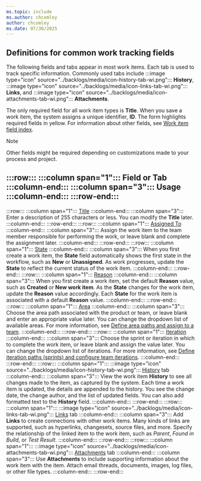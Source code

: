 ```yaml
---
ms.topic: include
ms.author: chcomley
author: chcomley 
ms.date: 07/30/2025
---
```


## Definitions for common work tracking fields  

<a id="definitions-in-common"></a>

The following fields and tabs appear in most work items. Each tab is used to track specific information. Commonly used tabs include :::image type="icon" source="../backlogs/media/icon-history-tab-wi.png"::: **History**, :::image type="icon" source="../backlogs/media/icon-links-tab-wi.png"::: **Links**, and :::image type="icon" source="../backlogs/media/icon-attachments-tab-wi.png"::: **Attachments**.

The only required field for all work item types is **Title**. When you save a work item, the system assigns a unique identifier, **ID**. The form highlights required fields in yellow. For information about other fields, see [Work item field index](../work-items/guidance/work-item-field.md).   

> [!NOTE]   
> Other fields might be required depending on customizations made to your process and project.  

:::row:::
   :::column span="1":::
   **Field or Tab**
   :::column-end:::
   :::column span="3":::
   **Usage**
   :::column-end:::
:::row-end:::
--- 
:::row:::
   :::column span="1":::
   [Title](../queries/titles-ids-descriptions.md) 
   :::column-end:::
   :::column span="3":::
   Enter a description of 255 characters or less. You can modify the **Title** later.
   :::column-end:::
:::row-end:::
:::row:::
   :::column span="1":::
   [Assigned To](../queries/query-by-workflow-changes.md)
   :::column-end:::
   :::column span="3":::
   Assign the work item to the team member responsible for performing the work, or leave blank and complete the assignment later.
   :::column-end:::
:::row-end:::
:::row:::
   :::column span="1":::
   [State](../queries/query-by-workflow-changes.md)
   :::column-end:::
   :::column span="3":::
   When you first create a work item, the **State** field automatically shows the first state in the workflow, such as **New** or **Unassigned**. As work progresses, update the **State** to reflect the current status of the work item.
   :::column-end:::
:::row-end:::
:::row:::
   :::column span="1":::
   [Reason](../queries/query-by-workflow-changes.md)
   :::column-end:::
   :::column span="3":::
   When you first create a work item, set the default **Reason** value, such as **Created** or **New work item**. As the **State** changes for the work item, update the **Reason** value accordingly. Each **State** for the work item is associated with a default **Reason** value.
   :::column-end:::
:::row-end:::
:::row:::
   :::column span="1":::
   [Area](../queries/query-by-area-iteration-path.md)
   :::column-end:::
   :::column span="3":::
   Choose the area path associated with the product or team, or leave blank and enter an appropriate value later. You can change the dropdown list of available areas. For more information, see [Define area paths and assign to a team](../../organizations/settings/set-area-paths.md). 
   :::column-end:::
:::row-end:::
:::row:::
   :::column span="1":::
   [Iteration](../queries/query-by-area-iteration-path.md)
   :::column-end:::
   :::column span="3":::
   Choose the sprint or iteration in which to complete the work item, or leave blank and assign the value later. You can change the dropdown list of iterations. For more information, see [Define iteration paths (sprints) and configure team iterations](../../organizations/settings//set-iteration-paths-sprints.md).
   :::column-end:::
:::row-end:::
:::row:::
   :::column span="1":::
   :::image type="icon" source="../backlogs/media/icon-history-tab-wi.png"::: [History](../queries/history-and-auditing.md) tab
   :::column-end:::
   :::column span="3":::
   View the work item **History** to see all changes made to the item, as captured by the system. Each time a work item is updated, the details are appended to the history. You see the change date, the change author, and the list of updated fields. You can also add formatted text to the **History** field.
   :::column-end:::
:::row-end:::
:::row:::
   :::column span="1":::
   :::image type="icon" source="../backlogs/media/icon-links-tab-wi.png"::: [Links](../backlogs/add-link.md) tab
   :::column-end:::
   :::column span="3":::
   Add **Links** to create connections with other work items. Many kinds of links are supported, such as hyperlinks, changesets, source files, and more. Specify the relationship of the linked item to the work item, such as _Parent_, _Found in Build_, or _Test Result_. 
   :::column-end:::
:::row-end:::
:::row:::
   :::column span="1":::
   :::image type="icon" source="../backlogs/media/icon-attachments-tab-wi.png"::: [Attachments](../queries/linking-attachments.md) tab
   :::column-end:::
   :::column span="3":::
   Use **Attachments** to include supporting information about the work item with the item. Attach email threads, documents, images, log files, or other file types.
   :::column-end:::
:::row-end:::
